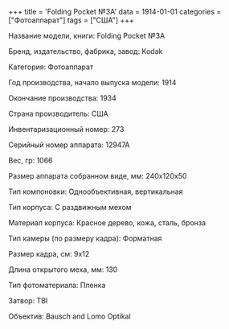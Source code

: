 +++
title = 'Folding Pocket №3A'
data = 1914-01-01
categories = ["Фотоаппарат"]
tags = ["США"]
+++

Название модели, книги: Folding Pocket №3A

Бренд, издательство, фабрика, завод: Kodak

Категория: Фотоаппарат

Год производства, начало выпуска модели: 1914

Окончание производства: 1934

Страна производитель: США

Инвентаризационный номер: 273

Серийный номер аппарата: 12947А

Вес, гр: 1066

Размер аппарата  собранном виде, мм: 240x120x50

Тип компоновки: Однообъективная, вертикальная

Тип корпуса: С раздвижным мехом

Материал корпуса: Красное дерево, кожа, сталь, бронза

Тип камеры (по размеру кадра): Форматная

Размер кадра, см: 9х12

Длина открытого меха, мм: 130

Тип фотоматериала: Пленка

Затвор: TBI

Объектив: Bausch and Lomo 
Optikal

